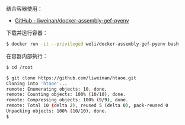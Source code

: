 结合容器使用：

* [GitHub - liweinan/docker-assembly-gef-pyenv](https://github.com/liweinan/docker-assembly-gef-pyenv)

下载并运行容器：

```bash
$ docker run -it --privileged weli/docker-assembly-gef-pyenv bash
```

在容器内部执行：

```bash
$ cd /root
```

```bash
$ git clone https://github.com/liweinan/htaoe.git
Cloning into 'htaoe'...
remote: Enumerating objects: 10, done.
remote: Counting objects: 100% (10/10), done.
remote: Compressing objects: 100% (9/9), done.
remote: Total 10 (delta 2), reused 5 (delta 0), pack-reused 0
Unpacking objects: 100% (10/10), done.
$
```


